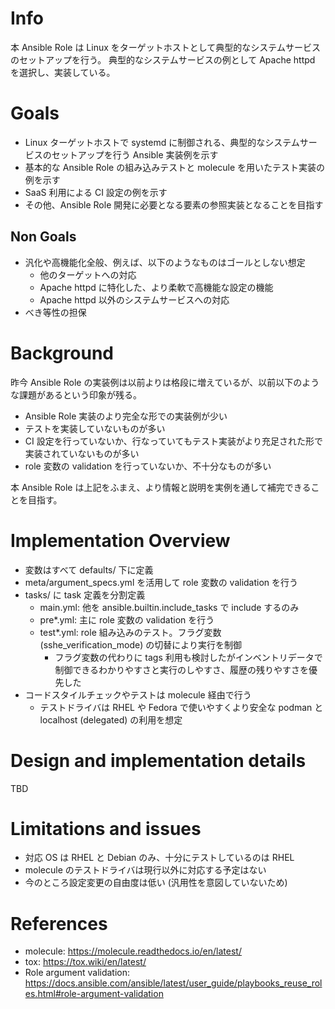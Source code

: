 # Info

本 Ansible Role は Linux をターゲットホストとして典型的なシステムサービスのセットアップを行う。
典型的なシステムサービスの例として Apache httpd を選択し、実装している。

#  Goals

- Linux ターゲットホストで systemd に制御される、典型的なシステムサービスのセットアップを行う Ansible 実装例を示す
- 基本的な Ansible Role の組み込みテストと molecule を用いたテスト実装の例を示す
- SaaS 利用による CI 設定の例を示す
- その他、Ansible Role 開発に必要となる要素の参照実装となることを目指す

## Non Goals

- 汎化や高機能化全般、例えば、以下のようなものはゴールとしない想定
  - 他のターゲットへの対応
  - Apache httpd に特化した、より柔軟で高機能な設定の機能
  - Apache httpd 以外のシステムサービスへの対応
- べき等性の担保

# Background

昨今 Ansible Role の実装例は以前よりは格段に増えているが、以前以下のような課題があるという印象が残る。

- Ansible Role 実装のより完全な形での実装例が少い
- テストを実装していないものが多い
- CI 設定を行っていないか、行なっていてもテスト実装がより充足された形で実装されていないものが多い
- role 変数の validation を行っていないか、不十分なものが多い

本 Ansible Role は上記をふまえ、より情報と説明を実例を通して補完できることを目指す。

# Implementation Overview

- 変数はすべて defaults/ 下に定義
- meta/argument_specs.yml を活用して role 変数の validation を行う
- tasks/ に task 定義を分割定義
  - main.yml: 他を ansible.builtin.include_tasks で include するのみ
  - pre\*.yml: 主に role 変数の validation を行う
  - test\*.yml: role 組み込みのテスト。フラグ変数 (sshe_verification_mode) の切替により実行を制御
    - フラグ変数の代わりに tags 利用も検討したがインベントリデータで制御できるわかりやすさと実行のしやすさ、履歴の残りやすさを優先した
- コードスタイルチェックやテストは molecule 経由で行う
   - テストドライバは RHEL や Fedora で使いやすくより安全な podman と localhost (delegated) の利用を想定

# Design and implementation details

TBD

# Limitations and issues

- 対応 OS は RHEL と Debian のみ、十分にテストしているのは RHEL
- molecule のテストドライバは現行以外に対応する予定はない
- 今のところ設定変更の自由度は低い (汎用性を意図していないため)

# References

- molecule: https://molecule.readthedocs.io/en/latest/
- tox: https://tox.wiki/en/latest/
- Role argument validation: https://docs.ansible.com/ansible/latest/user_guide/playbooks_reuse_roles.html#role-argument-validation

